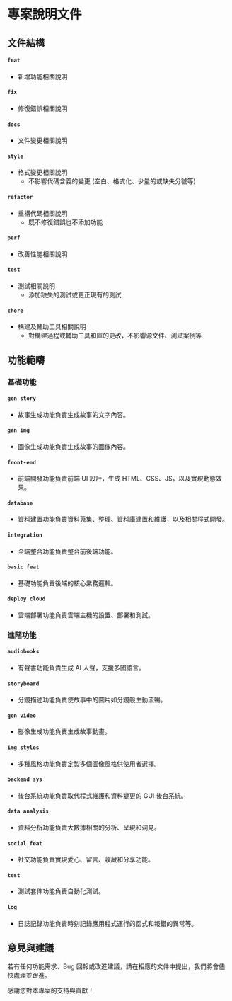# 專案說明文件

## 文件結構

#### `feat`

- 新增功能相關說明

#### `fix`

- 修復錯誤相關說明

#### `docs`

- 文件變更相關說明

#### `style`

- 格式變更相關說明
    - 不影響代碼含義的變更 (空白、格式化、少量的或缺失分號等)

#### `refactor`

- 重構代碼相關說明
    - 既不修復錯誤也不添加功能

#### `perf`

- 改善性能相關說明

#### `test`

- 測試相關說明
    - 添加缺失的測試或更正現有的測試

#### `chore`

- 構建及輔助工具相關說明
    - 對構建過程或輔助工具和庫的更改，不影響源文件、測試案例等

## 功能範疇

### 基礎功能

#### `gen story`

- 故事生成功能負責生成故事的文字內容。

#### `gen img`

- 圖像生成功能負責生成故事的圖像內容。

#### `front-end`

- 前端開發功能負責前端 UI 設計，生成 HTML、CSS、JS，以及實現動態效果。

#### `database`

- 資料建置功能負責資料蒐集、整理、資料庫建置和維護，以及相關程式開發。

#### `integration`

- 全端整合功能負責整合前後端功能。

#### `basic feat`

- 基礎功能負責後端的核心業務邏輯。

#### `deploy cloud`

- 雲端部署功能負責雲端主機的設置、部署和測試。

### 進階功能

#### `audiobooks`

- 有聲書功能負責生成 AI 人聲，支援多國語言。

#### `storyboard`

- 分鏡描述功能負責使故事中的圖片如分鏡般生動流暢。

#### `gen video`

- 影像生成功能負責生成故事動畫。

#### `img styles`

- 多種風格功能負責定製多個圖像風格供使用者選擇。

#### `backend sys`

- 後台系統功能負責取代程式維護和資料變更的 GUI 後台系統。

#### `data analysis`

- 資料分析功能負責大數據相關的分析、呈現和洞見。

#### `social feat`

- 社交功能負責實現愛心、留言、收藏和分享功能。

#### `test`

- 測試套件功能負責自動化測試。

#### `log`

- 日誌記錄功能負責時刻記錄應用程式運行的函式和報錯的異常等。

## 意見與建議

若有任何功能需求、Bug 回報或改進建議，請在相應的文件中提出，我們將會儘快處理並跟進。

感謝您對本專案的支持與貢獻！
